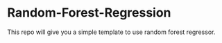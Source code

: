 # Random-Forest-Regression
This repo will give you a simple template to use random forest regressor. 
